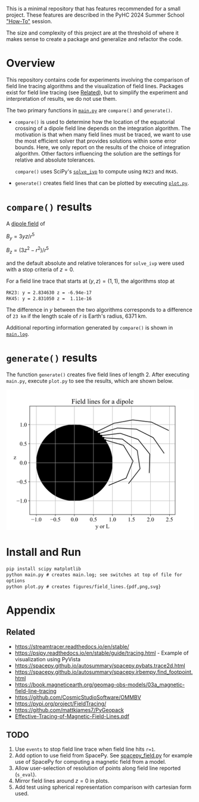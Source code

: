 This is a minimal repository that has features recommended for a small project. These features are described in the PyHC 2024 Summer School ["How-To"](https://docs.google.com/document/d/1PntLwlVvPJiMEZ6hoTtuvqOG2OzufMq5_7nWxr8lbfY/edit#heading=h.22h0gh3t8dul) session.

The size and complexity of this project are at the threshold of where it makes sense to create a package and generalize and refactor the code.

# Overview

This repository contains code for experiments involving the comparison of field line tracing algorithms and the visualization of field lines. Packages exist for field line tracing (see [Related](#Related)), but to simplify the experiment and interpretation of results, we do not use them.

The two primary functions in [`main.py`](main.py]) are `compare()` and `generate()`.

* `compare()` is used to determine how the location of the equatorial crossing of a dipole field line depends on the integration algorithm. The motivation is that when many field lines must be traced, we want to use the most efficient solver that provides solutions within some error bounds. Here, we only report on the results of the choice of integration algorithm. Other factors influencing the solution are the settings for relative and absolute tolerances.

  `compare()` uses SciPy's [`solve_ivp`](https://docs.scipy.org/doc/scipy/reference/generated/scipy.integrate.solve_ivp.html) to compute using `RK23` and `RK45`.

* `generate()` creates field lines that can be plotted by executing [`plot.py`](plot.py).

# `compare()` results

A [dipole field](https://ccmc.gsfc.nasa.gov/RoR_WWW/presentations/Dipole.pdf) of

$B_y = 3yz/r^5$

$B_z = (3z^2 - r^2)/r^5$

and the default absolute and relative tolerances for `solve_ivp` were used with a stop criteria of $z = 0$.

For a field line trace that starts at $(y,z)=(1,1)$, the algorithms stop at

```
RK23: y = 2.834630 z = -6.94e-17
RK45: y = 2.831050 z =  1.11e-16
```

The difference in $y$ between the two algorithms corresponds to a difference of `23 km` if the length scale of $r$ is Earth's radius, $6371$ km.

Additional reporting information generated by `compare()` is shown in [`main.log`](main.log).

# `generate()` results

The function `generate()` creates five field lines of length 2. After executing `main.py`, execute `plot.py` to see the results, which are shown below.

![](figures/field_lines.svg)

# Install and Run

```
pip install scipy matplotlib
python main.py # creates main.log; see switches at top of file for options
python plot.py # creates figures/field_lines.{pdf,png,svg}
```

# Appendix

## Related

* https://streamtracer.readthedocs.io/en/stable/
* https://psipy.readthedocs.io/en/stable/guide/tracing.html - Example of visualization using PyVista
* https://spacepy.github.io/autosummary/spacepy.pybats.trace2d.html
* https://spacepy.github.io/autosummary/spacepy.irbempy.find_footpoint.html
* https://book.magneticearth.org/geomag-obs-models/03a_magnetic-field-line-tracing
* https://github.com/CosmicStudioSoftware/OMMBV
* https://pypi.org/project/FieldTracing/
* https://github.com/mattkjames7/PyGeopack
* [Effective-Tracing-of-Magnetic-Field-Lines.pdf](https://www.researchgate.net/profile/Francesco-Pizzo-3/publication/278537980_Effective_Tracing_of_Magnetic_Field_Lines/links/5631fe3608ae0530378d9247/Effective-Tracing-of-Magnetic-Field-Lines.pdf)

## TODO

1. Use `events` to stop field line trace when field line hits `r=1`.
2. Add option to use field from SpacePy. See [spacepy_field.py](spacepy_field.py) for example use of SpacePy for computing a magnetic field from a model.
3. Allow user-selection of resolution of points along field line reported (`s_eval`).
4. Mirror field lines around $z=0$ in plots.
5. Add test using spherical representation comparison with cartesian form used.
